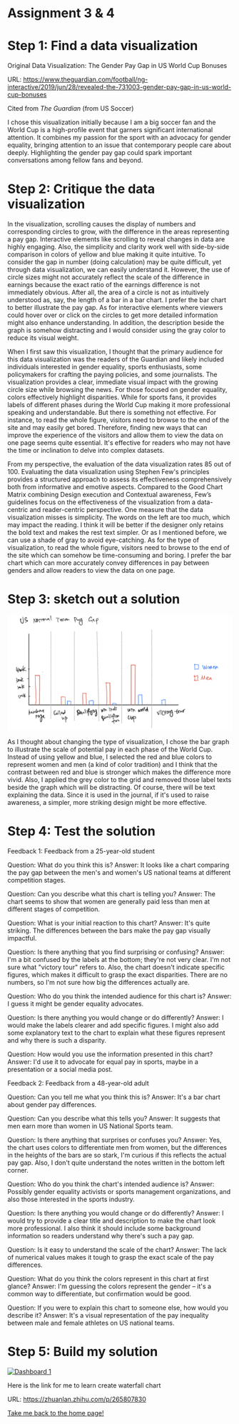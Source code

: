 # Assignment 3 & 4
# Step 1: Find a data visualization
Original Data Visualization: The Gender Pay Gap in US World Cup Bonuses

URL: https://www.theguardian.com/football/ng-interactive/2019/jun/28/revealed-the-731003-gender-pay-gap-in-us-world-cup-bonuses

Cited from _The Guardian_ (from US Soccer)

I chose this visualization initially because I am a big soccer fan and the World Cup is a high-profile event that garners significant international attention. It combines my passion for the sport with an advocacy for gender equality, bringing attention to an issue that contemporary people care about deeply. Highlighting the gender pay gap could spark important conversations among fellow fans and beyond.

# Step 2: Critique the data visualization
In the visualization, scrolling causes the display of numbers and corresponding circles to grow, with the difference in the areas representing a pay gap. Interactive elements like scrolling to reveal changes in data are highly engaging. Also, the simplicity and clarity work well with side-by-side comparison in colors of yellow and blue making it quite intuitive. To consider the gap in number (doing calculation) may be quite difficult, yet through data visualization, we can easily understand it. However, the use of circle sizes might not accurately reflect the scale of the difference in earnings because the exact ratio of the earnings difference is not immediately obvious. After all, the area of a circle is not as intuitively understood as, say, the length of a bar in a bar chart. I prefer the bar chart to better illustrate the pay gap. As for interactive elements where viewers could hover over or click on the circles to get more detailed information might also enhance understanding. In addition, the description beside the graph is somehow distracting and I would consider using the gray color to reduce its visual weight.

When I first saw this visualization, I thought that the primary audience for this data visualization was the readers of the Guardian and likely included individuals interested in gender equality, sports enthusiasts, some policymakers for crafting the paying policies, and some journalists. The visualization provides a clear, immediate visual impact with the growing circle size while browsing the news. For those focused on gender equality, colors effectively highlight disparities. While for sports fans, it provides labels of different phases during the World Cup making it more professional speaking and understandable. But there is something not effective. For instance, to read the whole figure, visitors need to browse to the end of the site and may easily get bored. Therefore, finding new ways that can improve the experience of the visitors and allow them to view the data on one page seems quite essential.  It's effective for readers who may not have the time or inclination to delve into complex datasets.

From my perspective, the evaluation of the data visualization rates 85 out of 100. Evaluating the data visualization using Stephen Few's principles provides a structured approach to assess its effectiveness comprehensively both from informative and emotive aspects. Compared to the Good Chart Matrix combining Design execution and Contextual awareness, Few’s guidelines focus on the effectiveness of the visualization from a data-centric and reader-centric perspective. One measure that the data visualization misses is simplicity. The words on the left are too much, which may impact the reading. I think it will be better if the designer only retains the bold text and makes the rest text simpler. Or as I mentioned before, we can use a shade of gray to avoid eye-catching. As for the type of visualization, to read the whole figure, visitors need to browse to the end of the site which can somehow be time-consuming and boring. I prefer the bar chart which can more accurately convey differences in pay between genders and allow readers to view the data on one page.

# Step 3: sketch out a solution
![Image of Data Visualization Sketch](pic1.jpg)

As I thought about changing the type of visualization, I chose the bar graph to illustrate the scale of potential pay in each phase of the World Cup. Instead of using yellow and blue, I selected the red and blue colors to represent women and men (a kind of color tradition) and I think that the contrast between red and blue is stronger which makes the difference more vivid. Also, I applied the grey color to the grid and removed those label texts beside the graph which will be distracting. Of course, there will be text explaining the data. Since it is used in the journal, if it's used to raise awareness, a simpler, more striking design might be more effective.

# Step 4: Test the solution
Feedback 1:
Feedback from a 25-year-old student

Question: What do you think this is?
Answer: It looks like a chart comparing the pay gap between the men's and women's US national teams at different competition stages.

Question: Can you describe what this chart is telling you?
Answer: The chart seems to show that women are generally paid less than men at different stages of competition. 

Question: What is your initial reaction to this chart?
Answer: It's quite striking. The differences between the bars make the pay gap visually impactful.

Question: Is there anything that you find surprising or confusing?
Answer: I'm a bit confused by the labels at the bottom; they're not very clear. I'm not sure what "victory tour" refers to. Also, the chart doesn't indicate specific figures, which makes it difficult to grasp the exact disparities. There are no numbers, so I'm not sure how big the differences actually are.

Question: Who do you think the intended audience for this chart is?
Answer: I guess it might be gender equality advocates.

Question: Is there anything you would change or do differently?
Answer: I would make the labels clearer and add specific figures. I might also add some explanatory text to the chart to explain what these figures represent and why there is such a disparity.

Question: How would you use the information presented in this chart?
Answer: I'd use it to advocate for equal pay in sports, maybe in a presentation or a social media post.

Feedback 2:
Feedback from a 48-year-old adult

Question: Can you tell me what you think this is?
Answer: It's a bar chart about gender pay differences.

Question: Can you describe what this tells you?
Answer: It suggests that men earn more than women in US National Sports team.

Question: Is there anything that surprises or confuses you?
Answer: Yes, the chart uses colors to differentiate men from women, but the differences in the heights of the bars are so stark, I'm curious if this reflects the actual pay gap. Also, I don't quite understand the notes written in the bottom left corner.

Question: Who do you think the chart's intended audience is?
Answer: Possibly gender equality activists or sports management organizations, and also those interested in the sports industry.

Question: Is there anything you would change or do differently?
Answer: I would try to provide a clear title and description to make the chart look more professional. I also think it should include some background information so readers understand why there's such a pay gap.

Question: Is it easy to understand the scale of the chart?
Answer: The lack of numerical values makes it tough to grasp the exact scale of the pay differences.

Question: What do you think the colors represent in this chart at first glance?
Answer: I'm guessing the colors represent the gender – it's a common way to differentiate, but confirmation would be good.

Question: If you were to explain this chart to someone else, how would you describe it?
Answer: It's a visual representation of the pay inequality between male and female athletes on US national teams.

# Step 5: Build my solution

<div class='tableauPlaceholder' id='viz1707291083609' style='position: relative'><noscript><a href='#'><img alt='Dashboard 1 ' src='https:&#47;&#47;public.tableau.com&#47;static&#47;images&#47;As&#47;Assignment34_17072850284710&#47;Dashboard1&#47;1_rss.png' style='border: none' /></a></noscript><object class='tableauViz'  style='display:none;'><param name='host_url' value='https%3A%2F%2Fpublic.tableau.com%2F' /> <param name='embed_code_version' value='3' /> <param name='site_root' value='' /><param name='name' value='Assignment34_17072850284710&#47;Dashboard1' /><param name='tabs' value='no' /><param name='toolbar' value='yes' /><param name='static_image' value='https:&#47;&#47;public.tableau.com&#47;static&#47;images&#47;As&#47;Assignment34_17072850284710&#47;Dashboard1&#47;1.png' /> <param name='animate_transition' value='yes' /><param name='display_static_image' value='yes' /><param name='display_spinner' value='yes' /><param name='display_overlay' value='yes' /><param name='display_count' value='yes' /><param name='language' value='en-US' /><param name='filter' value='publish=yes' /></object></div>
<script type='text/javascript'>
  var divElement = document.getElementById('viz1707291083609');
  var vizElement = divElement.getElementsByTagName('object')[0];
  if ( divElement.offsetWidth > 800 ) { vizElement.style.width='1680px';vizElement.style.height='1077px';} else if ( divElement.offsetWidth > 500 ) { vizElement.style.width='1680px';vizElement.style.height='1077px';} else { vizElement.style.width='100%';vizElement.style.height='1127px';}                     var scriptElement = document.createElement('script');
  scriptElement.src = 'https://public.tableau.com/javascripts/api/viz_v1.js';
  vizElement.parentNode.insertBefore(scriptElement, vizElement);
</script>

Here is the link for me to learn create waterfall chart

URL: https://zhuanlan.zhihu.com/p/265807830


[Take me back to the home page!](README.md)
